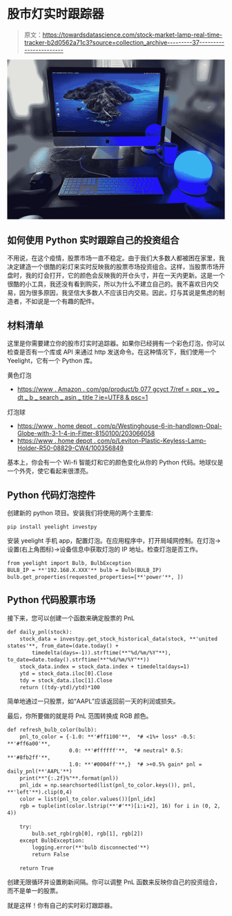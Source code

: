 # 股市灯实时跟踪器

> 原文：<https://towardsdatascience.com/stock-market-lamp-real-time-tracker-b2d0562a71c3?source=collection_archive---------37----------------------->

![](img/e709f64ba0f721038ded11eb0d014b32.png)

## 如何使用 Python 实时跟踪自己的投资组合

不用说，在这个疫情，股票市场一直不稳定。由于我们大多数人都被困在家里，我决定建造一个很酷的彩灯来实时反映我的股票市场投资组合。这样，当股票市场开盘时，我的灯会打开，它的颜色会反映我的开仓头寸，并在一天内更新。这是一个很酷的小工具，我还没有看到购买，所以为什么不建立自己的。我不喜欢日内交易，因为很多原因，我坚信大多数人不应该日内交易。因此，灯与其说是焦虑的制造者，不如说是一个有趣的配件。

## 材料清单

这里是你需要建立你的股市灯实时追踪器。如果你已经拥有一个彩色灯泡，你可以检查是否有一个库或 API 来通过 http 发送命令。在这种情况下，我们使用一个 Yeelight，它有一个 Python 库。

黄色灯泡

*   [https://www . Amazon . com/gp/product/b 077 gcyct 7/ref = ppx _ yo _ dt _ b _ search _ asin _ title？ie=UTF8 & psc=1](https://www.amazon.com/gp/product/B077GCYCT7/ref=ppx_yo_dt_b_search_asin_title?ie=UTF8&psc=1)

灯泡球

*   [https://www . home depot . com/p/Westinghouse-6-in-handlown-Opal-Globe-with-3-1-4-in-Fitter-8150100/203066058](https://www.homedepot.com/p/Westinghouse-6-in-Handblown-Opal-Globe-with-3-1-4-in-Fitter-8150100/203066058)
*   [https://www . home depot . com/p/Leviton-Plastic-Keyless-Lamp-Holder-R50-08829-CW4/100356849](https://www.homedepot.com/p/Leviton-Plastic-Keyless-Lamp-Holder-R50-08829-CW4/100356849)

基本上，你会有一个 Wi-fi 智能灯和它的颜色变化从你的 Python 代码。地球仪是一个外壳，使它看起来很漂亮。

## Python 代码灯泡控件

创建新的 python 项目。安装我们将使用的两个主要库:

```
pip install yeelight investpy
```

安装 yeelight 手机 app，配置灯泡。在应用程序中，打开局域网控制。在灯泡->设置(右上角图标)->设备信息中获取灯泡的 IP 地址。检查灯泡是否工作。

```
from yeelight import Bulb, BulbException
BULB_IP = **'192.168.X.XXX'** bulb = Bulb(BULB_IP)
bulb.get_properties(requested_properties=[**'power'**, ])
```

## Python 代码股票市场

接下来，您可以创建一个函数来确定股票的 PnL

```
def daily_pnl(stock):
    stock_data = investpy.get_stock_historical_data(stock, **'united states'**, from_date=(date.today() +
        timedelta(days=-1)).strftime(**"%d/%m/%Y"**), to_date=date.today().strftime(**"%d/%m/%Y"**))
    stock_data.index = stock_data.index + timedelta(days=1)
    ytd = stock_data.iloc[0].Close
    tdy = stock_data.iloc[1].Close
    return ((tdy-ytd)/ytd)*100
```

简单地通过一只股票，如“AAPL”应该返回前一天的利润或损失。

最后，你所要做的就是将 PnL 范围转换成 RGB 颜色。

```
def refresh_bulb_color(bulb):
    pnl_to_color = {-1.0: **'#ff1100'**,  *# <1%+ loss* -0.5: **'#ff6a00'**,
                    0.0: **'#ffffff'**,  *# neutral* 0.5: **'#8fb2ff'**,
                    1.0: **'#0004ff'**,}  *# >+0.5% gain* pnl = daily_pnl(**'AAPL'**)
    print(**"{:.2f}%"**.format(pnl))
    pnl_idx = np.searchsorted(list(pnl_to_color.keys()), pnl, **'left'**).clip(0,4)
    color = list(pnl_to_color.values())[pnl_idx]
    rgb = tuple(int(color.lstrip(**'#'**)[i:i+2], 16) for i in (0, 2, 4))

    try:
        bulb.set_rgb(rgb[0], rgb[1], rgb[2])
    except BulbException:
        logging.error(**'bulb disconnected'**)
        return False

    return True
```

创建无限循环并设置刷新间隔。你可以调整 PnL 函数来反映你自己的投资组合，而不是单一的股票。

就是这样！你有自己的实时彩灯跟踪器。